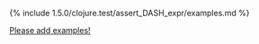{% include 1.5.0/clojure.test/assert_DASH_expr/examples.md %}

[Please add examples!](https://github.com/arrdem/grimoire/edit/master/_includes/1.6.0/clojure.test/assert_DASH_expr/examples.md)
